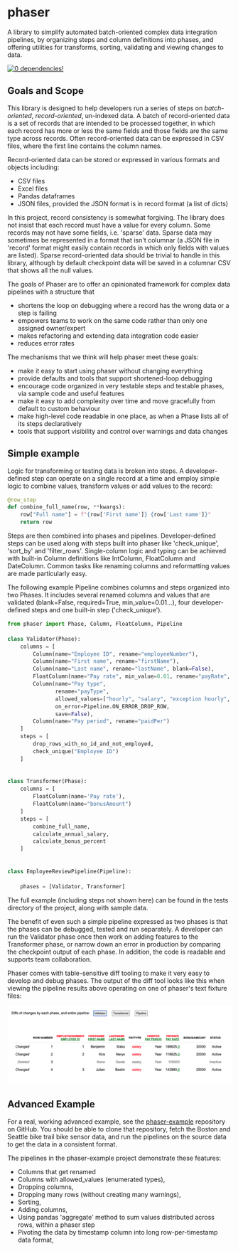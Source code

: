 # phaser

A library to simplify automated batch-oriented complex data integration pipelines, by 
organizing steps and column definitions into phases, and offering utilities for 
transforms, sorting, validating and viewing changes to data. 

[![0 dependencies!](https://0dependencies.dev/0dependencies.svg)](https://0dependencies.dev)

## Goals and Scope

This library is designed to help developers run a series of steps on _batch-oriented_,
_record-oriented_, un-indexed data.  A batch of record-oriented data is a set of records
that are intended to be processed together, in which each record has more or less the same
fields and those fields are the same type across records.  Often record-oriented data can
be expressed in CSV files, where the first line contains the column names.

Record-oriented data can be stored or expressed in various formats and objects including:

* CSV files
* Excel files
* Pandas dataframes
* JSON files, provided the JSON format is in record format (a list of dicts)

In this project, record consistency is somewhat forgiving.  The library does not insist that
each record must have a value for every column.  Some records may not have some fields, i.e. 'sparse' data.
Sparse data may sometimes be represented in a format that isn't columnar
(a JSON file in 'record' format might easily contain records in which only fields with values are listed).  Sparse
record-oriented data should be trivial to handle in this library, although by default checkpoint
data will be saved in a columnar CSV that shows all the null values.

The goals of Phaser are to offer an opinionated framework for complex data pipelines with a structure that

* shortens the loop on debugging where a record has the wrong data or a step is failing
* empowers teams to work on the same code rather than only one assigned owner/expert
* makes refactoring and extending data integration code easier
* reduces error rates

The mechanisms that we think will help phaser meet these goals:

* make it easy to start using phaser without changing everything
* provide defaults and tools that support shortened-loop debugging
* encourage code organized in very testable steps and testable phases, via sample code and useful features
* make it easy to add complexity over time and move gracefully from default to custom behaviour
* make high-level code readable in one place, as when a Phase lists all of its steps declaratively
* tools that support visibility and control over warnings and data changes

## Simple example

Logic for transforming or testing data is broken into steps. A developer-defined step can operate on a 
single record at a time and employ simple logic to combine values, transform values or add values to the record:

```python
@row_step
def combine_full_name(row, **kwargs):
    row["Full name"] = f"{row['First name']} {row['Last name']}"
    return row

```

Steps are then combined into phases and pipelines.  Developer-defined steps can be used along with
steps built into phaser like 'check_unique', 'sort_by' and 'filter_rows'.  Single-column logic and typing can be 
achieved with built-in Column definitions like IntColumn, FloatColumn and DateColumn.  Common tasks like 
renaming columns and reformatting values are made particularly easy.

The following example Pipeline combines columns and steps organized into two Phases. It includes
several renamed columns and values that are validated (blank=False, required=True, min_value=0.01...), four
developer-defined steps and one built-in step ('check_unique').

```python
from phaser import Phase, Column, FloatColumn, Pipeline

class Validator(Phase):
    columns = [
        Column(name="Employee ID", rename="employeeNumber"),
        Column(name="First name", rename="firstName"),
        Column(name="Last name", rename="lastName", blank=False),
        FloatColumn(name="Pay rate", min_value=0.01, rename="payRate", required=True),
        Column(name="Pay type",
               rename="payType",
               allowed_values=["hourly", "salary", "exception hourly", "monthly", "weekly", "daily"],
               on_error=Pipeline.ON_ERROR_DROP_ROW,
               save=False),
        Column(name="Pay period", rename="paidPer")
    ]
    steps = [
        drop_rows_with_no_id_and_not_employed,
        check_unique("Employee ID")
    ]


class Transformer(Phase):
    columns = [
        FloatColumn(name='Pay rate'),
        FloatColumn(name="bonusAmount")
    ]
    steps = [
        combine_full_name,
        calculate_annual_salary,
        calculate_bonus_percent
    ]


class EmployeeReviewPipeline(Pipeline):

    phases = [Validator, Transformer]

```

The full example (including steps not shown here) can be found in the tests directory of the project, 
along with sample data.

The benefit of even such a simple pipeline expressed as two phases is that the phases can be debugged, tested and
run separately. A developer can run the Validator phase once then work on adding features to the Transformer phase,
or narrow down an error in production by comparing the checkpoint output of each phase.  In addition, the code
is readable and supports team collaboration.

Phaser comes with table-sensitive diff tooling to make it very easy to develop and debug phases.  The output
of the diff tool looks like this
when viewing the pipeline results above operating on one of phaser's text fixture files:

![Diff in table format with colored highlighting](https://github.com/lisad/phaser/blob/main/docs/diff-example.png?raw=true)

## Advanced Example

For a real, working advanced example, see the [phaser-example](https://github.com/lisad/phaser-example) repository on GitHub.
You should be able to clone that repository, fetch the Boston and Seattle bike trail bike sensor data,
and run the pipelines on the source data to get the data in a consistent format.

The pipelines in the phaser-example project demonstrate these features:

* Columns that get renamed
* Columns with allowed_values (enumerated types),
* Dropping columns,
* Dropping many rows (without creating many warnings),
* Sorting,
* Adding columns,
* Using pandas 'aggregate' method to sum values distributed across rows, within a phaser step
* Pivoting the data by timestamp column into long row-per-timestamp data format,
